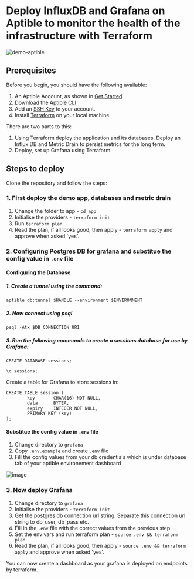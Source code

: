 # Deploy InfluxDB and Grafana on Aptible to monitor the health of the infrastructure with Terraform

![demo-aptible](https://user-images.githubusercontent.com/37153406/214064210-c761b238-6a24-4008-bd00-342efb244ffe.png)

## Prerequisites
Before you begin, you should have the following available:

1. An Aptible Account, as shown in [Get Started](https://deploy-docs.aptible.com/docs/get-started)  
2. Download the [Aptible CLI](https://deploy-docs.aptible.com/docs/cli)
3. Add an [SSH Key](https://deploy-docs.aptible.com/docs/public-key-authentication) to your account.
4. Install [Terraform](https://developer.hashicorp.com/terraform/tutorials/aws-get-started/install-cli) on your local machine


There are two parts to this: 
1. Using Terraform deploy the application and its databases. Deploy an Influx DB and Metric Drain to persist metrics for the long term. 
2. Deploy, set up Grafana using Terraform. 

## Steps to deploy
Clone the repository and follow the steps: 

### 1. First deploy the demo app, databases and metric drain
   1. Change the folder to app - `cd app`
   2. Initialise the providers - `terraform init`
   3. Run `terraform plan`
   4. Read the plan, if all looks good, then apply - `terraform apply` and approve when asked 'yes'.
 
### 2. Configuring Postgres DB for grafana and substitue the config value in `.env` file

#### Configuring the Database

##### 1. Create a tunnel using the command:

```
aptible db:tunnel $HANDLE --environment $ENVIRONMENT
```

##### 2. Now connect using psql 

```
psql -Atx $DB_CONNECTION_URI
```


##### 3. Run the following commands to create a sessions database for use by Grafana:

```
CREATE DATABASE sessions;
```

```
\c sessions;
```
Create a table for Grafana to store sessions in: 

```
CREATE TABLE session (
        key       CHAR(16) NOT NULL,
        data      BYTEA,
        expiry    INTEGER NOT NULL,
        PRIMARY KEY (key)
);
```
#### Substitue the config value in `.env` file

1. Change directory to `grafana`
2. Copy `.env.example` and create `.env` file 
3. Fill the config values from your db credentials which is under database tab of your aptible environement dashboard

 ![image](https://user-images.githubusercontent.com/37153406/214068124-84f81432-8b1b-4a5d-a6b9-d979216e08af.png)


### 3. Now deploy Grafana
   1. Change directory to `grafana`
   2. Initialise the providers - `terraform init`
   3. Get the postgres db connection url string. Separate this connection url string to db_user, db_pass etc.
   4. Fill in the `.env` file with the correct values from the previous step.
   5. Set the env vars and run terraform plan - `source .env && terraform plan`
   6. Read the plan, if all looks good, then apply - `source .env && terraform apply` and approve when asked 'yes'.


You can now create a dashboard as your grafana is deployed on endpoints by terraform. 
